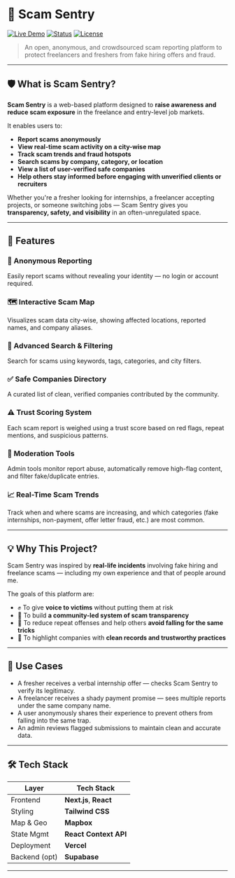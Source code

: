# 🚨 Scam Sentry

[![Live Demo](https://img.shields.io/badge/Live-Demo-blue?style=flat&logo=vercel)](https://scam-sentry.vercel.app/)
[![Status](https://img.shields.io/badge/status-active-brightgreen)](https://scam-sentry.vercel.app/)
[![License](https://img.shields.io/badge/license-MIT-lightgrey)](#license)

> An open, anonymous, and crowdsourced scam reporting platform to protect freelancers and freshers from fake hiring offers and fraud.

---

## 🛡️ What is Scam Sentry?

**Scam Sentry** is a web-based platform designed to **raise awareness and reduce scam exposure** in the freelance and entry-level job markets.

It enables users to:

- **Report scams anonymously**
- **View real-time scam activity on a city-wise map**
- **Track scam trends and fraud hotspots**
- **Search scams by company, category, or location**
- **View a list of user-verified safe companies**
- **Help others stay informed before engaging with unverified clients or recruiters**

Whether you're a fresher looking for internships, a freelancer accepting projects, or someone switching jobs — Scam Sentry gives you **transparency, safety, and visibility** in an often-unregulated space.

---

## 🌟 Features

### 🔐 Anonymous Reporting
Easily report scams without revealing your identity — no login or account required.

### 🗺️ Interactive Scam Map
Visualizes scam data city-wise, showing affected locations, reported names, and company aliases.

### 🔎 Advanced Search & Filtering
Search for scams using keywords, tags, categories, and city filters.

### ✅ Safe Companies Directory
A curated list of clean, verified companies contributed by the community.

### ⚠️ Trust Scoring System
Each scam report is weighed using a trust score based on red flags, repeat mentions, and suspicious patterns.

### 🚨 Moderation Tools
Admin tools monitor report abuse, automatically remove high-flag content, and filter fake/duplicate entries.

### 📈 Real-Time Scam Trends
Track when and where scams are increasing, and which categories (fake internships, non-payment, offer letter fraud, etc.) are most common.

---

## 💡 Why This Project?

Scam Sentry was inspired by **real-life incidents** involving fake hiring and freelance scams — including my own experience and that of people around me.

The goals of this platform are:

- ✊ To give **voice to victims** without putting them at risk
- 🧠 To build **a community-led system of scam transparency**
- 🚫 To reduce repeat offenses and help others **avoid falling for the same tricks**
- 💼 To highlight companies with **clean records and trustworthy practices**

---

## 🧠 Use Cases

- A fresher receives a verbal internship offer — checks Scam Sentry to verify its legitimacy.
- A freelancer receives a shady payment promise — sees multiple reports under the same company name.
- A user anonymously shares their experience to prevent others from falling into the same trap.
- An admin reviews flagged submissions to maintain clean and accurate data.

---

## 🛠️ Tech Stack

| Layer         | Tech Stack                         |
| ------------- | ---------------------------------- |
| Frontend      | **Next.js**, **React**             |
| Styling       | **Tailwind CSS**                   |
| Map & Geo     |  **Mapbox**         |
| State Mgmt    |  **React Context API** |
| Deployment    | **Vercel**                         |
| Backend (opt) | **Supabase**    |

---
